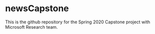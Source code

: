 # newsCapstone
This is the github repository for the Spring 2020 Capstone project with Microsoft Research team.
